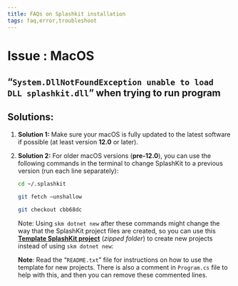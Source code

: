 ```yaml
---
title: FAQs on Splashkit installation
tags: faq,error,troubleshoot
---
```


<h1> Issue : MacOS </h1>

## “`System.DllNotFoundException unable to load DLL splashkit.dll`” when trying to run program

## Solutions:

1. **Solution 1:** Make sure your macOS is fully updated to the latest software if possible (at
   least version **12.0** or later).

2. **Solution 2:** For older macOS versions (**pre-12.0**), you can use the following commands in
   the terminal to change SplashKit to a previous version (run each line separately):

   ```bash
   cd ~/.splashkit
   ```

   ```bash
   git fetch –unshallow
   ```

   ```bash
   git checkout cbb68dc
   ```

   Note: Using `skm dotnet new` after these commands might change the way that the SplashKit project
   files are created, so you can use this
   [**Template SplashKit project**](https://deakin365-my.sharepoint.com/:u:/g/personal/o_mckeon_deakin_edu_au/EZWAVnpc1QxHqFB7KbZ-j_sBreJCSEJLomdDUKsnT7DykA?e=EKefqK)
   (_zipped folder_) to create new projects instead of using `skm dotnet new`:

   **Note**: Read the “`README.txt`” file for instructions on how to use the template for new
   projects. There is also a comment in `Program.cs` file to help with this, and then you can remove
   these commented lines.
